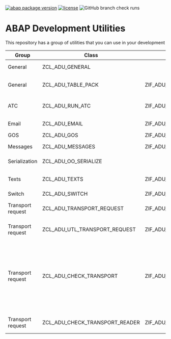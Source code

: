 [![abap package version](https://img.shields.io/endpoint?url=https://shield.abap.space/version-shield-json/github/jrodriguez-rc/abap-dev-utilities/src/zcl_adu_apack.clas.abap/gc_version&label=version)](.apack-manifest.xml)
[![license](https://img.shields.io/github/license/jrodriguez-rc/abap-dev-utilities)](LICENSE)
![GitHub branch check runs](https://img.shields.io/github/check-runs/jrodriguez-rc/abap-dev-utilities/main)

# ABAP Development Utilities
This repository has a group of utilities that you can use in your development

| Group | Class | Interface | Description |
| ------ | ------ | ------ | ------ |
| General | ZCL_ADU_GENERAL |  | General utilities|
| General | ZCL_ADU_TABLE_PACK | ZIF_ADU_TABLE_PACK | Internal table packet selection |
| ATC | ZCL_ADU_RUN_ATC | ZIF_ADU_RUN_ATC | Can run ATC checks and get results |
| Email | ZCL_ADU_EMAIL | ZIF_ADU_EMAIL | e-mail utilities |
| GOS | ZCL_ADU_GOS | ZIF_ADU_GOS | GOS Utility |
| Messages | ZCL_ADU_MESSAGES | ZIF_ADU_MESSAGES | Messages handler |
| Serialization | ZCL_ADU_OO_SERIALIZE |  | Object serialization |
| Texts | ZCL_ADU_TEXTS | ZIF_ADU_TEXTS | Utilities for text processing |
| Switch | ZCL_ADU_SWITCH | ZIF_ADU_SWITCH | Check [Wiki](https://github.com/jrodriguez-rc/abap-dev-utilities/wiki/Switch) |
| Transport request | ZCL_ADU_TRANSPORT_REQUEST | ZIF_ADU_TRANSPORT_REQUEST | Transport request management |
| Transport request | ZCL_ADU_UTL_TRANSPORT_REQUEST | ZIF_ADU_UTL_TRANSPORT_REQUEST | Utilities for transport requests |
| Transport request | ZCL_ADU_CHECK_TRANSPORT | ZIF_ADU_CHECK_TRANSPORT | Execute different checks for a transport request. Based on Transport Check Report (See note [2475591](https://launchpad.support.sap.com/#/notes/2475591)) |
| Transport request | ZCL_ADU_CHECK_TRANSPORT_READER | ZIF_ADU_CHECK_TRANSPORT_READER | Read transport checks |
